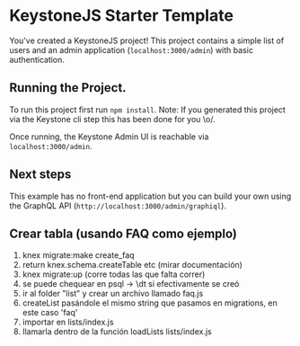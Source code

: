 # KeystoneJS Starter Template

You've created a KeystoneJS project! This project contains a simple list of users and an admin application (`localhost:3000/admin`) with basic authentication.

## Running the Project.

To run this project first run `npm install`. Note: If you generated this project via the Keystone cli step this has been done for you \\o/.

Once running, the Keystone Admin UI is reachable via `localhost:3000/admin`.

## Next steps

This example has no front-end application but you can build your own using the GraphQL API (`http://localhost:3000/admin/graphiql`).

## Crear tabla (usando FAQ como ejemplo)

1. knex migrate:make create_faq
2. return knex.schema.createTable etc (mirar documentación)
3. knex migrate:up (corre todas las que falta correr)
4. se puede chequear en psql -> \dt si efectivamente se creó
5. ir al folder "list" y crear un archivo llamado faq.js
6. createList pasándole el mismo string que pasamos en migrations, en este caso 'faq'
7. importar en lists/index.js
8. llamarla dentro de la función loadLists lists/index.js
